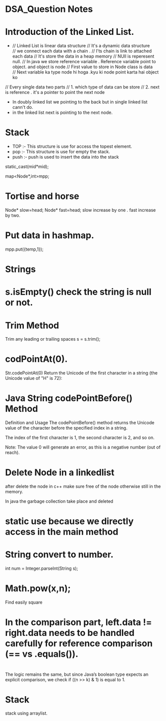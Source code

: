 # DSA_Question Notes

# Introduction of the Linked List.

- // Linked List is linear data structure 
// It's a dynamic data structure  
// we connect each data with a chain .
// I'ts chain is link to attached each data 
// It's store the data in a heap memory
// NUll is reperesent null.
// In java we store reference variable . Reference variable point to object. and object is node 
// First value to store in Node class  is data  
// Next variable ka type node hi hoga .kyu ki node point karta hai object ko 

// Every single data two parts
// 1. which type of data can be store
// 2. next is reference . it's a pointer to point the next node 
- In doubly linked list we pointing to the back but in single linked list cann't do.
- in the linked list next is pointing to the next node.


# Stack
- TOP :- This structure is use for access the topest element.
- pop :- This structure is use for empty the stack.
- push :- push is used to insert the data into the stack


static_cast<long long>(mid*mid);

map<Node*,int>mpp;


# Tortise and horse 
Node* slow=head;
Node* fast=head;
slow increase by one .
fast increase by two.

# Put data in hashmap.
mpp.put({temp,1});


# Strings
# s.isEmpty() check the string is null or not.

# Trim Method
Trim any leading or trailing spaces
        s = s.trim();


# codPointAt(0).
Str.codePointAt(0) Return the Unicode of the first character in a string (the Unicode value of "H" is 72):

# Java String codePointBefore() Method
Definition and Usage
The codePointBefore() method returns the Unicode value of the character before the specified index in a string.

The index of the first character is 1, the second character is 2, and so on.

Note: The value 0 will generate an error, as this is a negative number (out of reach).

# Delete Node in a linkedlist
after delete the node in c++ make sure free of the node otherwise still in the memory.

In java the garbage collection take place and deleted 

# static use because we directly access in the main method


# String convert to number.
int num = Integer.parseInt(String s);

# Math.pow(x,n);
Find easily square


# In the comparison part, left.data != right.data needs to be handled carefully for reference comparison (== vs .equals()).


# 
The logic remains the same, but since Java’s boolean type expects an explicit comparison, we check if ((n >> k) & 1) is equal to 1.


# Stack
stack using arraylist.

# 

